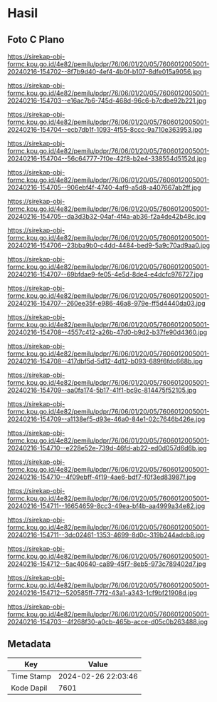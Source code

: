 # Hasil

## Foto C Plano

https://sirekap-obj-formc.kpu.go.id/4e82/pemilu/pdpr/76/06/01/20/05/7606012005001-20240216-154702--8f7b9d40-4ef4-4b0f-b107-8dfe015a9056.jpg

https://sirekap-obj-formc.kpu.go.id/4e82/pemilu/pdpr/76/06/01/20/05/7606012005001-20240216-154703--e16ac7b6-745d-468d-96c6-b7cdbe92b221.jpg

https://sirekap-obj-formc.kpu.go.id/4e82/pemilu/pdpr/76/06/01/20/05/7606012005001-20240216-154704--ecb7db1f-1093-4f55-8ccc-9a710e363953.jpg

https://sirekap-obj-formc.kpu.go.id/4e82/pemilu/pdpr/76/06/01/20/05/7606012005001-20240216-154704--56c64777-7f0e-42f8-b2e4-338554d5152d.jpg

https://sirekap-obj-formc.kpu.go.id/4e82/pemilu/pdpr/76/06/01/20/05/7606012005001-20240216-154705--906ebf4f-4740-4af9-a5d8-a407667ab2ff.jpg

https://sirekap-obj-formc.kpu.go.id/4e82/pemilu/pdpr/76/06/01/20/05/7606012005001-20240216-154705--da3d3b32-04af-4f4a-ab36-f2a4de42b48c.jpg

https://sirekap-obj-formc.kpu.go.id/4e82/pemilu/pdpr/76/06/01/20/05/7606012005001-20240216-154706--23bba9b0-c4dd-4484-bed9-5a9c70ad9aa0.jpg

https://sirekap-obj-formc.kpu.go.id/4e82/pemilu/pdpr/76/06/01/20/05/7606012005001-20240216-154707--69bfdae9-fe05-4e5d-8de4-e4dcfc976727.jpg

https://sirekap-obj-formc.kpu.go.id/4e82/pemilu/pdpr/76/06/01/20/05/7606012005001-20240216-154707--260ee35f-e986-46a8-979e-ff5d4440da03.jpg

https://sirekap-obj-formc.kpu.go.id/4e82/pemilu/pdpr/76/06/01/20/05/7606012005001-20240216-154708--4557c412-a26b-47d0-b9d2-b37fe90d4360.jpg

https://sirekap-obj-formc.kpu.go.id/4e82/pemilu/pdpr/76/06/01/20/05/7606012005001-20240216-154708--417dbf5d-5d12-4d12-b093-689f6fdc668b.jpg

https://sirekap-obj-formc.kpu.go.id/4e82/pemilu/pdpr/76/06/01/20/05/7606012005001-20240216-154709--aa0fa174-5b17-41f1-bc9c-814475f52105.jpg

https://sirekap-obj-formc.kpu.go.id/4e82/pemilu/pdpr/76/06/01/20/05/7606012005001-20240216-154709--a1138ef5-d93e-46a0-84e1-02c7646b426e.jpg

https://sirekap-obj-formc.kpu.go.id/4e82/pemilu/pdpr/76/06/01/20/05/7606012005001-20240216-154710--e228e52e-739d-46fd-ab22-ed0d057d6d6b.jpg

https://sirekap-obj-formc.kpu.go.id/4e82/pemilu/pdpr/76/06/01/20/05/7606012005001-20240216-154710--4f09ebff-4f19-4ae6-bdf7-f0f3ed83987f.jpg

https://sirekap-obj-formc.kpu.go.id/4e82/pemilu/pdpr/76/06/01/20/05/7606012005001-20240216-154711--16654659-8cc3-49ea-bf4b-aa4999a34e82.jpg

https://sirekap-obj-formc.kpu.go.id/4e82/pemilu/pdpr/76/06/01/20/05/7606012005001-20240216-154711--3dc02461-1353-4699-8d0c-319b244adcb8.jpg

https://sirekap-obj-formc.kpu.go.id/4e82/pemilu/pdpr/76/06/01/20/05/7606012005001-20240216-154712--5ac40640-ca89-45f7-8eb5-973c789402d7.jpg

https://sirekap-obj-formc.kpu.go.id/4e82/pemilu/pdpr/76/06/01/20/05/7606012005001-20240216-154712--520585ff-77f2-43a1-a343-1cf9bf21908d.jpg

https://sirekap-obj-formc.kpu.go.id/4e82/pemilu/pdpr/76/06/01/20/05/7606012005001-20240216-154703--4f268f30-a0cb-465b-acce-d05c0b263488.jpg


## Metadata

| Key        | Value               |
| ---------- | ------------------- |
| Time Stamp | 2024-02-26 22:03:46 |
| Kode Dapil | 7601                |




